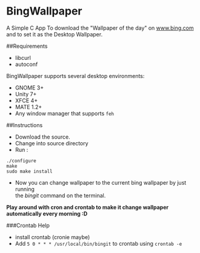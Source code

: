 BingWallpaper
=============

A Simple C App To download the "Wallpaper of the day" on www.bing.com and
to set it as the Desktop Wallpaper.

##Requirements
* libcurl
* autoconf

BingWallpaper supports several desktop environments:
- GNOME 3+
- Unity 7+
- XFCE 4+
- MATE 1.2+
- Any window manager that supports `feh`

##Instructions

* Download the source.  
* Change into source directory  
* Run :   
```
./configure  
make  
sudo make install
```
* Now you can change wallpaper to the current bing wallpaper by just running   
the _bingit_ command on the terminal.  

__Play around with cron and crontab to make it change wallpaper automatically every morning :D__

###Crontab Help

* install crontab (cronie maybe)
* Add `5 0 * * * /usr/local/bin/bingit` to crontab using `crontab -e`

